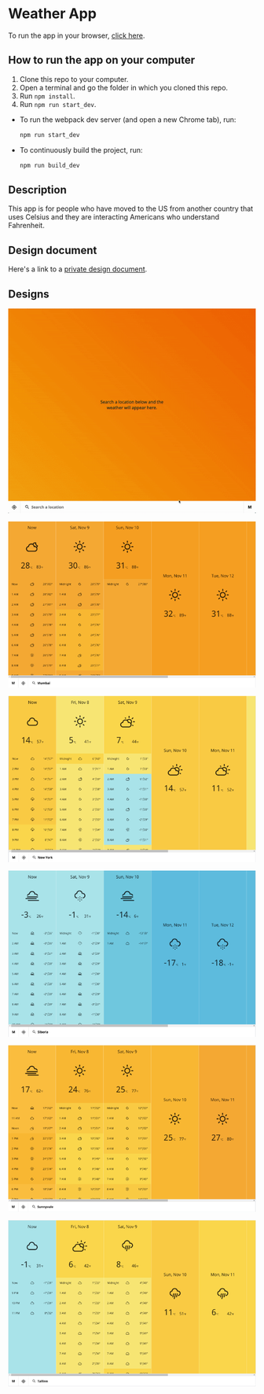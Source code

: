 # Weather App

To run the app in your browser, [click
here](https://maretidris.github.io/weather-app/).

## How to run the app on your computer

1. Clone this repo to your computer.
2. Open a terminal and go the folder in which you cloned this repo.
3. Run `npm install`.
4. Run `npm run start_dev`.

- To run the webpack dev server (and open a new Chrome tab), run:

  ```bash
  npm run start_dev
  ```

- To continuously build the project, run:

  ```bash
  npm run build_dev
  ```

## Description

This app is for people who have moved to the US from another country that uses Celsius and they are interacting Americans who understand Fahrenheit. 

## Design document

Here's a link to a [private design document](https://docs.google.com/document/d/13_ZW_th_fzTK25QX87tPgnZY42bby6AXTkxjpV2LoSg/edit?usp=sharing).

## Designs

![](https://raw.githubusercontent.com/MaretIdris/weather-app/master/designs/weather_app.gif)

![](https://raw.githubusercontent.com/MaretIdris/weather-app/master/designs/mumbai.png)

![](https://raw.githubusercontent.com/MaretIdris/weather-app/master/designs/new_york.png)

![](https://raw.githubusercontent.com/MaretIdris/weather-app/master/designs/siberia.png)

![](https://raw.githubusercontent.com/MaretIdris/weather-app/master/designs/sunnyvale.png)

![](https://raw.githubusercontent.com/MaretIdris/weather-app/master/designs/tallinn.png)

